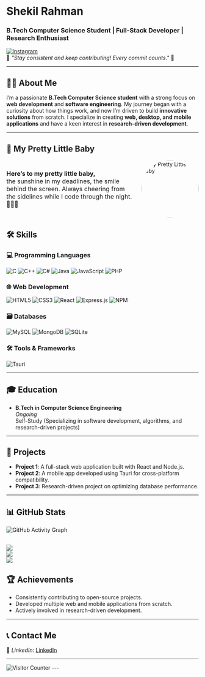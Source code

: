 # **Shekil Rahman**  
### B.Tech Computer Science Student | Full-Stack Developer | Research Enthusiast  

[![Instagram](https://img.shields.io/badge/Instagram-%23E4405F.svg?logo=Instagram&logoColor=white)](https://instagram.com/shekilrahman)  
🌟 *"Stay consistent and keep contributing! Every commit counts."* 🚀  

---

## **👨‍💻 About Me**  
I’m a passionate **B.Tech Computer Science student** with a strong focus on **web development** and **software engineering**. My journey began with a curiosity about how things work, and now I’m driven to build **innovative solutions** from scratch. I specialize in creating **web, desktop, and mobile applications** and have a keen interest in **research-driven development**.  

---

## **💖 My Pretty Little Baby**  

<div style="display: flex; align-items: center; justify-content: space-between; flex-wrap: wrap;">
  <div style="flex: 1; min-width: 250px; font-size: 16px;">
    <p><strong>Here’s to my pretty little baby,</strong><br>
    the sunshine in my deadlines, the smile behind the screen.  
    Always cheering from the sidelines while I code through the night. 💖👩‍💻</p>
  </div>
  <div style="flex: 0 0 auto; margin-left: 20px;">
    <img src="./gfs.png" alt="My Pretty Little Baby" style="border-radius: 50%; width: 150px; height: 150px; object-fit: cover;">
  </div>
</div>


## **🛠️ Skills**  

### **💻 Programming Languages**  
![C](https://img.shields.io/badge/c-%2300599C.svg?style=for-the-badge&logo=c&logoColor=white)
![C++](https://img.shields.io/badge/c++-%2300599C.svg?style=for-the-badge&logo=c%2B%2B&logoColor=white)
![C#](https://img.shields.io/badge/c%23-%23239120.svg?style=for-the-badge&logo=c-sharp&logoColor=white)
![Java](https://img.shields.io/badge/java-%23ED8B00.svg?style=for-the-badge&logo=java&logoColor=white)
![JavaScript](https://img.shields.io/badge/javascript-%23323330.svg?style=for-the-badge&logo=javascript&logoColor=%23F7DF1E)
![PHP](https://img.shields.io/badge/php-%23777BB4.svg?style=for-the-badge&logo=php&logoColor=white)

### **🌐 Web Development**  
![HTML5](https://img.shields.io/badge/html5-%23E34F26.svg?style=for-the-badge&logo=html5&logoColor=white)
![CSS3](https://img.shields.io/badge/css3-%231572B6.svg?style=for-the-badge&logo=css3&logoColor=white)
![React](https://img.shields.io/badge/react-%2320232a.svg?style=for-the-badge&logo=react&logoColor=%2361DAFB)
![Express.js](https://img.shields.io/badge/express.js-%23404d59.svg?style=for-the-badge&logo=express&logoColor=%2361DAFB)
![NPM](https://img.shields.io/badge/NPM-%23000000.svg?style=for-the-badge&logo=npm&logoColor=white)

### **🗃️ Databases**  
![MySQL](https://img.shields.io/badge/mysql-%2300f.svg?style=for-the-badge&logo=mysql&logoColor=white)
![MongoDB](https://img.shields.io/badge/MongoDB-%234ea94b.svg?style=for-the-badge&logo=mongodb&logoColor=white)
![SQLite](https://img.shields.io/badge/sqlite-%2307405e.svg?style=for-the-badge&logo=sqlite&logoColor=white)

### **🛠️ Tools & Frameworks**  
![Tauri](https://img.shields.io/badge/tauri-%23FFC131.svg?style=for-the-badge&logo=tauri&logoColor=white)

---

## **🎓 Education**  
- **B.Tech in Computer Science Engineering**  
  *Ongoing*  
  Self-Study (Specializing in software development, algorithms, and research-driven projects) 

---

## **🚀 Projects**  

- **Project 1**: A full-stack web application built with React and Node.js.  
- **Project 2**: A mobile app developed using Tauri for cross-platform compatibility.  
- **Project 3**: Research-driven project on optimizing database performance.  


---

## **📊 GitHub Stats**  

![GitHub Activity Graph](https://github-readme-activity-graph.vercel.app/graph?username=shekilrahman&theme=react-dark&hide_border=true&area=true)  

![](https://github-readme-stats.vercel.app/api?username=shekilrahman&theme=radical&hide_border=false&include_all_commits=false&count_private=false)  
![](https://github-readme-streak-stats.herokuapp.com/?user=shekilrahman&theme=radical&hide_border=false)  
![](https://github-readme-stats.vercel.app/api/top-langs/?username=shekilrahman&theme=radical&hide_border=false&include_all_commits=false&count_private=false&layout=compact)  
---

## **🏆 Achievements**  
- Consistently contributing to open-source projects.  
- Developed multiple web and mobile applications from scratch.  
- Actively involved in research-driven development.  

---

## **📞 Contact Me**  
💼 *LinkedIn*: [LinkedIn](https://www.linkedin.com/in/shekil-rahman-7ba318343/) 

---

  <img src="https://profile-counter.glitch.me/shekilrahman/count.svg" alt="Visitor Counter">
---
